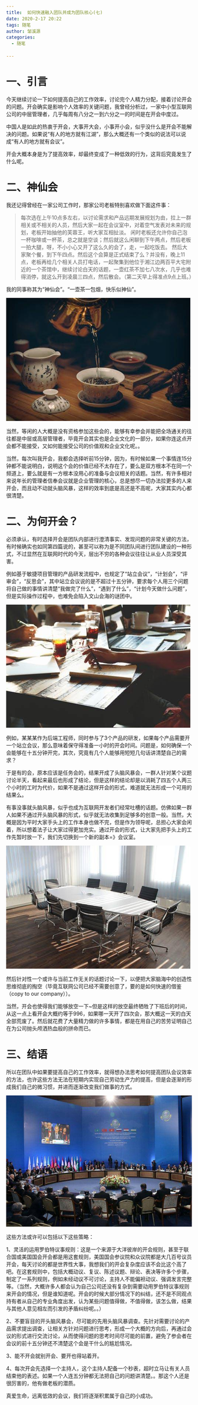 ```yaml
---
title:  如何快速融入团队并成为团队核心(七)
date: 2020-2-17 20:22
tags: 随笔
author: 邹溪源
categories:
  - 随笔

---
```

# 一、引言
今天继续讨论一下如何提高自己的工作效率，讨论完个人精力分配，接着讨论开会的问题。开会确实是影响个人效率的关键问题，我曾经分析过，一家中小型互联网公司的中层管理者，几乎每周有八分之一到六分之一的时间是在开会中度过。

中国人是如此的热衷于开会，大事开大会，小事开小会，似乎没什么是开会不能解决的问题。如果说“有人的地方就有江湖”，那么大概还有一个类似的说法可以说成“有人的地方就有会议”。

开会大概本身是为了提高效率，却最终变成了一种低效的行为，这背后究竟发生了什么呢。

# 二、神仙会
我还记得曾经在一家公司工作时，那家公司老板特别喜欢做下面这件事：

>每次选在上午10点多左右，以讨论需求和产品远期发展规划为由，拉上一群相关或不相关的人员，然后大家一起在会议室中，对着空气发表对未来的规划，老板开始抽他的芙蓉王，听大家互相扯淡。
>闲时老板还允许你自己泡一杯咖啡或一杯茶，总之就是空谈；然后就这么闲聊到下午两点，然后老板一拍大腿，呀，不小小心又开了这么久的会了，走，一起吃饭去。
>然后大家聚个餐，到下午四点。然后这个会算是正式结束了么？并没有，晚上11点，老板再给几个相关人员打电话，一起聚集到他位于湘江边两百平大宅附近的一个茶馆中，继续讨论白天的话题，一壶红茶不加七八次水，几乎也难得消停，就这么开到凌晨三四点，然后散会。（第二天早上得准点9点上班。）

我的同事称其为“神仙会”。“一壶茶一包烟，快乐似神仙”。

![图片](https://raw.githubusercontent.com/farway000/image.techq.xyz/master/images/how-to-become-a-super-star/pexels-photo-230477.jpeg)

当然，等闲的人大概是没有资格参加这些会的，能够有幸参会并能把全场通关的往往都是中层或高层管理者，毕竟开会其实也是企业文化的一部分，如果你连这点开会都不能接受，又如何能接受公司的价值观和企业文化呢。。

当然，每次叫我开会，我都会选择听前15分钟，因为，有时候如果一个事情连15分钟都不能说明白，说明这个会的价值已经不太存在了，要么是双方根本不在同一个频道上，要么就是有一方根本没用心的准备与会议相关的话题。当然，有许多相对来说年长的管理者信奉会议就是企业管理的核心，总是想尽一切办法拉更多的人来开会，而且动不动就头脑风暴，这样的效率到底是高还是不高呢，大家其实内心都很清楚。

# 二、为何开会？
必须承认，有时选择开会是团队内部进行澄清事实、发现问题的非常关键的方法，有时候确实也如同第四篇说的，甚至可以称为是不同团队间进行团队建设的一种形式，不过显然在互联网时代的今天，层出不穷的各种会议往往让从业人员深受其害。

例如基于敏捷项目管理的产品研发流程中，也规定了“站立会议”，“计划会”，“评审会”，“反思会”，其中站立会议说的是不超过十五分钟，要求每个人用三个问题将自己做的事情讲清楚“我做完了什么”，“遇到了什么”，“计划今天做什么问题”，但是实际操作过程中，也难免会陷入文山会海的谜团中。

![图片](https://raw.githubusercontent.com/farway000/image.techq.xyz/master/images/how-to-become-a-super-star/people-coffee-notes-tea.jpg)

例如，某某某作为后端工程师，同时参与了3个产品的研发，如果每个产品需要开一个站立会议，那么意味着保守得准备一小时的开会时间。问题是，如何确保一个会能够在十五分钟开完，其次，究竟有几个人能够用短短几句话讲清楚自己的需求？

于是有的会，原本应该是任务会的，结果开成了头脑风暴会，一群人针对某个议题讨论半天，看起来最后也形成了结论，但是这样的结论却是以消耗了四五个人两三个小时的工时为代价，如果不是通过这样开会的形式，难道就无法形成一个可用的结果么。

有事没事就头脑风暴，似乎也成为互联网开发者们经常吐槽的话题。仿佛如果一群人如果不通过开头脑风暴的形式，似乎就无法收集到足够多的创意一般。当然，大概是因为平时大家手头上的工作本身也做不完，但是作为领导呢，总担心大家会闲着，所以想着法子让大家过得更加充实。通过开会的形式，让大家先把手头上的工作先暂时放一下，我们先切换到一个新的副本=》会议室。

![图片](https://raw.githubusercontent.com/farway000/image.techq.xyz/master/images/how-to-become-a-super-star/pexels-photo-416320.jpeg)

然后针对性一个或许与当前工作无关的话题讨论一下，以便把大家脑海中的创造性思维彻底的掏空（毕竟互联网公司已经不需要创意了，要的是如何快速的借鉴（copy to our company））。

当然，开会也使得我们能够放空一下~但是这样的放空最终牺牲了下班后的时间，从这一点上看开会大概约等于996，如果哪一天开了四次会，那大概这一天的白天全部荒废了。然后就花费了大量精力做的许多事情，都是在用自己的苦劳证明自己在为公司抛头颅洒热血般的拼命而已。

# 三、结语
所以在团队中如果要提高自己的工作效率，就得想办法思考如何提高团队会议效率的方法，也许这些方法无法在短期内实现自己劳动生产力的提高，但是会逐渐的形成我们自己的微习惯，并进而逐渐改变我们做事的方式。

![图片](https://raw.githubusercontent.com/farway000/image.techq.xyz/master/images/how-to-become-a-super-star/v2-1a58372e6725b4bf0a01d2735a534706_hd.jpg)

这些方法或许可以包括以下这些策略：

1、灵活的运用罗伯特议事规则：这是一个来源于大洋彼岸的开会规则，甚至于联合国或美国国会开会都是用这套规则，美国国会参议院和众议院都是大几百号议员开会，每天讨论的都是世界性大事，我想我们的开会复杂度应该不会比这个高了吧。在这套规则中，包括大概动议、复议、陈述议题、辩论、表决等许多个步骤，制定了一系列规则，例如未经动议不可讨论，主持人不能偏袒动议、强调发言完整等。（当然，大概许多人都会认为自己公司还没有复杂到需要动用罗伯特议事规则来开会的情况，但是谁知道呢。开会的时候大部分情况下的纠结，还不是不同观点持有者从自己的专业角度出发，认为某些问题值得做，不值得做，该怎么做，结果与其他人意见相左而引发的矛盾纠纷呢。。）

2、不要盲目的开头脑风暴会，尽可能的先用头脑风暴调查。先针对需要讨论的产品需求提出调查，让相关方针对问题进行思考，形成一个大概的方向后，再通过会议的形式进行交流讨论，从而使得问题的思考时间尽可能的前置，避免了参会者在会议的前十五分钟还不清楚这个会是干什么的尴尬情况。

3、能不开会就别开会、要开也得站着开。

4、每次开会先选择一个主持人，这个主持人配备一个秒表，超时立马让有关人员结束他的表述。如果一个人连五分钟都无法把自己的问题讲清楚。。那这个人还是很厉害的，他有做老板的潜质。

真爱生命，远离低效的会议，我们将逐渐积累属于自己的小成功。

